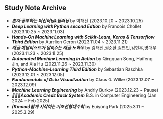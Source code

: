 ## **Study Note Archive**

* ***혼자 공부하는 머신러닝&딥러닝*** by 박해선 (2023.10.20 ~ 2023.10.25)
* ***Deep Learning with Python second Edtion*** by Francois Chollet (2023.10.25 ~ 2023.11.03)
* ***Hands-On Machine Learning with Scikit-Learn, Keras & Tensorflow Third Edtion*** by Aurelien Geron (2023.11.04 ~ 2023.11.21)
* ***캐글 메달리스트가 알려주는 캐글 노하우*** by 김태진,권순환,김연민,김현우,명대우 (2023.11.23 ~ 2023.11.25)
* ***Automated Machine Learning in Action*** by Qingquan Song, Haifeng Jin, and Xia Hu (2023.11.26 ~ 2023.11.30)
* ***Python-Machine-Learning Third Edition*** by Sebastian Raschka (2023.12.01 ~ 2023.12.05)
* ***Fundamentals of Data Visualization*** by Claus O. Wilke (2023.12.07 ~ 2023.12.09)
* ***Machine Learning Engineering*** by Andrly Burkov (2023.12.23 ~ Pause)
* ***👨🏻‍🎓Academic Credit Back System*** B.S. in Computer Engineering (Jan 2024 ~ Feb 2025)
* ***(Kmooc)쉽게 시작하는 기초선형대수학*** by Euiyong Park (2025.3.11 ~ 2025.3.29)
